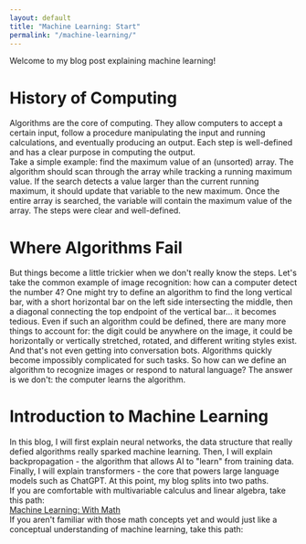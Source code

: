 ```yaml
---
layout: default
title: "Machine Learning: Start"
permalink: "/machine-learning/"
---
```

Welcome to my blog post explaining machine learning!  
# History of Computing
Algorithms are the core of computing. They allow computers to accept a certain input, follow a procedure manipulating the input and running calculations, and eventually producing an output. Each step is well-defined and has a clear purpose in computing the output.  
Take a simple example: find the maximum value of an (unsorted) array. The algorithm should scan through the array while tracking a running maximum value. If the search detects a value larger than the current running maximum, it should update that variable to the new maximum. Once the entire array is searched, the variable will contain the maximum value of the array. The steps were clear and well-defined.  
# Where Algorithms Fail
But things become a little trickier when we don't really know the steps. Let's take the common example of image recognition: how can a computer detect the number 4? One might try to define an algorithm to find the long vertical bar, with a short horizontal bar on the left side intersecting the middle, then a diagonal connecting the top endpoint of the vertical bar... it becomes tedious. Even if such an algorithm could be defined, there are many more things to account for: the digit could be anywhere on the image, it could be horizontally or vertically stretched, rotated, and different writing styles exist. And that's not even getting into conversation bots. Algorithms quickly become impossibly complicated for such tasks. So how can we define an algorithm to recognize images or respond to natural language? The answer is we don't: the computer learns the algorithm.
# Introduction to Machine Learning
In this blog, I will first explain neural networks, the data structure that really defied algorithms really sparked machine learning. Then, I will explain backpropagation - the algorithm that allows AI to "learn" from training data. Finally, I will explain transformers - the core that powers large language models such as ChatGPT.
At this point, my blog splits into two paths.  
If you are comfortable with multivariable calculus and linear algebra, take this path:  
[Machine Learning: With Math](/machine-learning-math/)  
If you aren't familiar with those math concepts yet and would just like a conceptual understanding of machine learning, take this path:  
